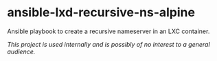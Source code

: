 # ansible-lxd-recursive-ns-alpine

Ansible playbook to create a recursive nameserver in an LXC container.

*This project is used internally and is possibly of no interest to a general audience.*


